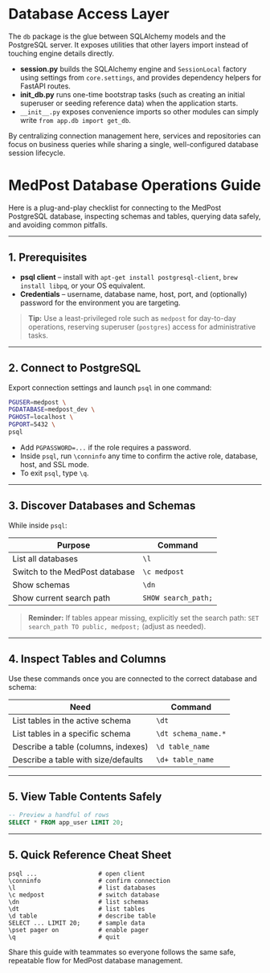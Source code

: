 # Database Access Layer

The `db` package is the glue between SQLAlchemy models and the PostgreSQL server.  It exposes utilities that other layers import instead of touching engine details directly.

- **session.py** builds the SQLAlchemy engine and `SessionLocal` factory using settings from `core.settings`, and provides dependency helpers for FastAPI routes.
- **init_db.py** runs one-time bootstrap tasks (such as creating an initial superuser or seeding reference data) when the application starts.
- `__init__.py` exposes convenience imports so other modules can simply write `from app.db import get_db`.

By centralizing connection management here, services and repositories can focus on business queries while sharing a single, well-configured database session lifecycle.

# MedPost Database Operations Guide

Here is a plug-and-play checklist for connecting to the MedPost PostgreSQL database, inspecting schemas and tables, querying data safely, and avoiding common pitfalls.

---

## 1. Prerequisites

* **psql client** – install with `apt-get install postgresql-client`, `brew install libpq`, or your OS equivalent.
* **Credentials** – username, database name, host, port, and (optionally) password for the environment you are targeting.

> **Tip:** Use a least-privileged role such as `medpost` for day-to-day operations, reserving superuser (`postgres`) access for administrative tasks.

---

## 2. Connect to PostgreSQL

Export connection settings and launch `psql` in one command:

```bash
PGUSER=medpost \
PGDATABASE=medpost_dev \
PGHOST=localhost \
PGPORT=5432 \
psql
```

* Add `PGPASSWORD=...` if the role requires a password.
* Inside `psql`, run `\conninfo` any time to confirm the active role, database, host, and SSL mode.
* To exit `psql`, type `\q`.

---

## 3. Discover Databases and Schemas

While inside `psql`:

| Purpose | Command |
|---------|---------|
| List all databases | `\l` |
| Switch to the MedPost database | `\c medpost` |
| Show schemas | `\dn` |
| Show current search path | `SHOW search_path;` |

> **Reminder:** If tables appear missing, explicitly set the search path: `SET search_path TO public, medpost;` (adjust as needed).

---

## 4. Inspect Tables and Columns

Use these commands once you are connected to the correct database and schema:

| Need | Command |
|------|---------|
| List tables in the active schema | `\dt` |
| List tables in a specific schema | `\dt schema_name.*` |
| Describe a table (columns, indexes) | `\d table_name` |
| Describe a table with size/defaults | `\d+ table_name` |

---

## 5. View Table Contents Safely

```sql
-- Preview a handful of rows
SELECT * FROM app_user LIMIT 20;
```

---

## 5. Quick Reference Cheat Sheet

```text
psql ...                 # open client
\conninfo                # confirm connection
\l                       # list databases
\c medpost               # switch database
\dn                      # list schemas
\dt                      # list tables
\d table                 # describe table
SELECT ... LIMIT 20;     # sample data
\pset pager on           # enable pager
\q                       # quit
```

Share this guide with teammates so everyone follows the same safe, repeatable flow for MedPost database management.
